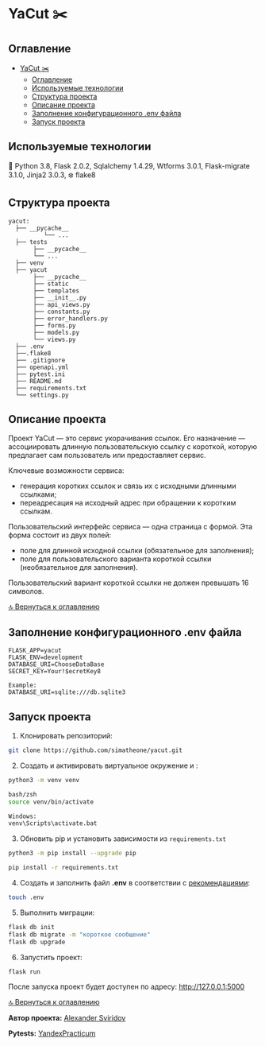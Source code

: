 # YaCut :scissors:

## Оглавление
- [YaCut :scissors:](#yacut-scissors)
  - [Оглавление](#оглавление)
  - [Используемые технологии](#используемые-технологии)
  - [Структура проекта](#структура-проекта)
  - [Описание проекта](#описание-проекта)
  - [Заполнение конфигурационного .env файла](#заполнение-конфигурационного-env-файла)
  - [Запуск проекта](#запуск-проекта)

## Используемые технологии
:snake: Python 3.8, Flask 2.0.2, Sqlalchemy 1.4.29, Wtforms 3.0.1, Flask-migrate 3.1.0, Jinja2 3.0.3, :snowflake: flake8

## Структура проекта
```
yacut:
  ├── __pycache__
          └── ...
  ├── tests
       ├── __pycache__
       └── ...
  ├── venv
  ├── yacut
       ├── __pycache__
       ├── static
       ├── templates
       ├── __init__.py
       ├── api_views.py
       ├── constants.py
       ├── error_handlers.py
       ├── forms.py
       ├── models.py
       └── views.py
  ├── .env
  ├──.flake8
  ├── .gitignore
  ├── openapi.yml
  ├── pytest.ini
  ├── README.md
  ├── requirements.txt
  └── settings.py
```

## Описание проекта
Проект YaCut — это сервис укорачивания ссылок. Его назначение — ассоциировать длинную пользовательскую ссылку с короткой, которую предлагает сам пользователь или предоставляет сервис.

Ключевые возможности сервиса:
 - генерация коротких ссылок и связь их с исходными длинными ссылками;
 - переадресация на исходный адрес при обращении к коротким ссылкам.

Пользовательский интерфейс сервиса — одна страница с формой. Эта форма состоит из двух полей:
 - поле для длинной исходной ссылки (обязательное для заполнения);
 - поле для пользовательского варианта короткой ссылки (необязательное для заполнения).

Пользовательский вариант короткой ссылки не должен превышать 16 символов.

[:top: Вернуться к оглавлению](#оглавление)


## Заполнение конфигурационного .env файла

```
FLASK_APP=yacut
FLASK_ENV=development
DATABASE_URI=ChooseDataBase
SECRET_KEY=Your!$ecretKey8

Example:
DATABASE_URI=sqlite:///db.sqlite3
```

## Запуск проекта
1. Клонировать репозиторий:
```bash
git clone https://github.com/simatheone/yacut.git
```

2. Создать и активировать виртуальное окружение и :
```bash
python3 -m venv venv

bash/zsh
source venv/bin/activate

Windows:
venv\Scripts\activate.bat
```

3. Обновить pip и установить зависимости из ```requirements.txt```
```bash
python3 -m pip install --upgrade pip

pip install -r requirements.txt
```

4. Создать и заполнить файл **.env** в соответствии с [рекомендациями](#заполнение-конфигурационного-env-файла):

```bash
touch .env
```

5. Выполнить миграции:
```bash
flask db init
flask db migrate -m "короткое сообщение"
flask db upgrade
```

6. Запустить проект:
```bash
flask run
```

После запуска проект будет доступен по адресу: http://127.0.0.1:5000

[:top: Вернуться к оглавлению](#оглавление)


**Автор проекта:** [Alexander Sviridov](https://github.com/simatheone/)

**Pytests:** [YandexPracticum](https://github.com/yandex-praktikum/scrapy_parser_pep/tree/main/tests)

